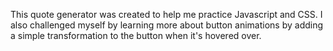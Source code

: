This quote generator was created to help me practice Javascript and CSS.
I also challenged myself by learning more about button animations by adding a simple transformation to the button when it's hovered over.
